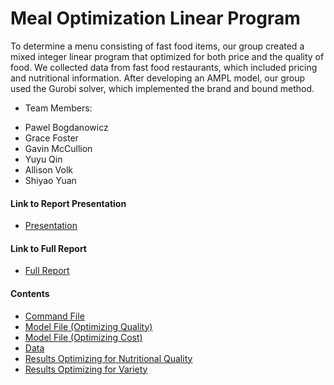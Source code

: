 # Meal Optimization Linear Program

To determine a menu consisting of fast food items, our group created a mixed integer linear program that optimized for both price and the quality of food. We collected data from fast food restaurants, which included pricing and nutritional information. After developing an AMPL model, our group used the Gurobi solver, which implemented the brand and bound method.

 * Team Members:
  + Pawel Bogdanowicz
  + Grace Foster
  + Gavin McCullion
  + Yuyu Qin
  + Allison Volk
  + Shiyao Yuan


#### Link to Report Presentation
  * [Presentation](https://github.com/pawelmb57/meal_optimization/blob/master/Meal%20Optimization%20PPT.pdf
)

#### Link to Full Report
  * [Full Report](https://github.com/pawelmb57/meal_optimization/blob/master/Meal%20Optimization%20Report.pdf)




#### Contents
  * [Command File](https://github.com/pawelmb57/meal_optimization/blob/master/food_cmd.rtf)
  * [Model File (Optimizing Quality)](https://github.com/pawelmb57/meal_optimization/blob/master/food_mod.rtf)
  * [Model File (Optimizing Cost)](https://github.com/pawelmb57/meal_optimization/blob/master/noslack_food_MOD.rtf)
  * [Data](https://github.com/pawelmb57/meal_optimization/blob/master/3days_SMALLcomplete_cleaned_dataDAT)
  * [Results Optimizing for Nutritional Quality](https://github.com/pawelmb57/meal_optimization/blob/master/slack_budget_results.pdf)
  * [Results Optimizing for Variety](https://github.com/pawelmb57/meal_optimization/blob/master/slack_variety_results.pdf)


